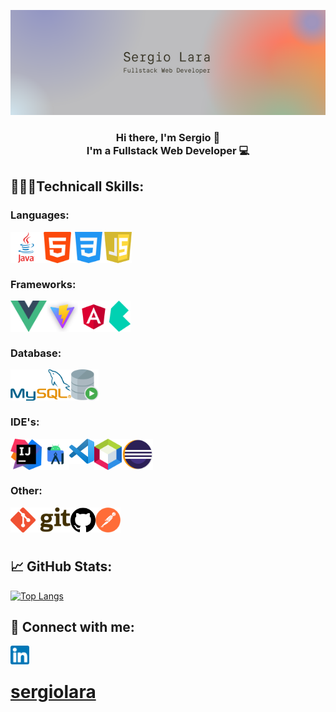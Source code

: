 <p align="center">
<img src="./ImagesFolder/sergiolara.png" alt="myBanner">
</p>


<h3 align="center">
Hi there, I'm Sergio 👋
<br>
I'm a Fullstack Web Developer 💻
</h3>

## 👩🏽‍💻Technicall Skills:

### Languages: 

<img height="50" align="left" src="./ImagesFolder/java.png" alt="Java">

<img height="50" align="left" src="./ImagesFolder/html5.png" alt="HTML5">

<img height="50" align="left" src="./ImagesFolder/css.png" alt="CSS3">

<img height="50" align="left" src="./ImagesFolder/javascript.png" alt="JavaScript">

<br><br><br>

### Frameworks:

<img height="50" align="left" src="./ImagesFolder/vue.png" alt="vueJS">

<img height="50" align="left" src="./ImagesFolder/vite.png" alt="vite">

<img height="50" align="left" src="./ImagesFolder/angular.png" alt="angular">

<img height="50" align="left" src="./ImagesFolder/bulma.png" alt="bulma">

<br><br><br>

### Database:

<img height="50" align="left" src="./ImagesFolder/mysql.png" alt="mysql">

<img height="50" align="left" src="./ImagesFolder/oraclesql.png" alt="mysql">

<br><br><br>

### IDE's:

<img height="50" align="left" src="./ImagesFolder/intellij.png" alt="intelliJ">

<img height="50" align="left" src="./ImagesFolder/androidstudio.png" alt="androidstudio">

<img height="40" align="left" src="./ImagesFolder/visualstudio.png" alt="VSCode">

<img height="50" align="left" src="./ImagesFolder/netbeans.png" alt="netbeans">

<img height="50" align="left" src="./ImagesFolder/eclipse.png" alt="eclipse">

<br><br><br>

### Other:

<img height="40" align="left" src="./ImagesFolder/git.png" alt="Git">

<img height="40" align="left" src="./ImagesFolder/github.png" alt="GitHub">

<img height="40" align="left" src="./ImagesFolder/postman.png" alt="Postman">

<br><br><br>

## 📈 GitHub Stats: 

[![Top Langs](https://github-readme-stats.vercel.app/api/top-langs/?username=sergiolara92&layout=compact)](https://github.com/sergiolara92)


## 💌 Connect with me:

<a href="https://www.linkedin.com/in/sergiolarademarcos/"><img align="left" height="30" src="./ImagesFolder/linkedin.png" alt="LinkedIn">

<br>

<!--
**ainallamas/ainallamas** is a ✨ _special_ ✨ repository because its `README.md` (this file) appears on your GitHub profile.

Here are some ideas to get you started:

- 🔭 I’m currently working on ...
- 🌱 I’m currently learning ...
- 👯 I’m looking to collaborate on ...
- 🤔 I’m looking for help with ...
- 💬 Ask me about ...
- 📫 How to reach me: ...
- 😄 Pronouns: ...
- ⚡ Fun fact: ...
-->
# sergiolara
